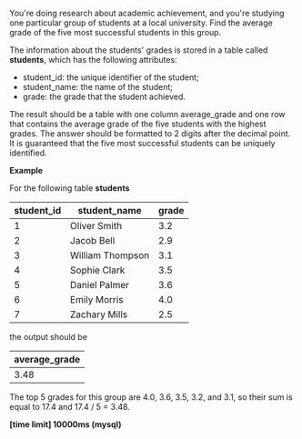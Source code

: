 You're doing research about academic achievement, and you're studying one particular group of students at a local university. Find the average grade of the five most successful students in this group.

The information about the students' grades is stored in a table called __students__, which has the following attributes:

* student_id: the unique identifier of the student;
* student_name: the name of the student;
* grade: the grade that the student achieved.

The result should be a table with one column average_grade and one row that contains the average grade of the five students with the highest grades. The answer should be formatted to 2 digits after the decimal point. It is guaranteed that the five most successful students can be uniquely identified.

__Example__

For the following table __students__

|student_id|	student_name|	grade|
|---|---|---|
|1|	Oliver Smith	|3.2|
|2|	Jacob Bell	|2.9|
|3|	William Thompson	|3.1|
|4|	Sophie Clark	|3.5|
|5|	Daniel Palmer	|3.6|
|6|	Emily Morris	|4.0|
|7|	Zachary Mills	|2.5|

the output should be

|average_grade|
|---|
|3.48|

The top 5 grades for this group are 4.0, 3.6, 3.5, 3.2, and 3.1, so their sum is equal to 17.4 and 17.4 / 5 = 3.48.

__[time limit] 10000ms (mysql)__
